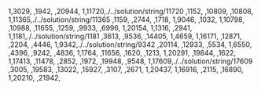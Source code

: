 1,3029,
,1942,
,20944,
1,11720,./../solution/string/11720
,1152,
,10809,
,10808,
1,11365,./../solution/string/11365
,1159,
,2744,
,1718,
1,9046,
,1032,
1,10798,
,10988,
,11655,
,1259,
,9933,
,6996,
1,20154,
1,1316,
,2941,
1,1181,./../solution/string/1181
,3613,
,9536,
,14405,
1,4659,
1,16171,
,12871,
,2204,
,4446,
1,9342,./../solution/string/9342
,20114,
,12933,
,5534,
1,6550,
,4396,
,9242,
,4836,
1,1764,
,11656,
,1620,
,1213,
1,20291,
,19844,
,1622,
1,17413,
,11478,
,2852,
,1972,
,19948,
,9548,
1,17609,./../solution/string/17609
,3005,
,19583,
,13022,
,15927,
,3107,
,2671,
1,20437,
1,16916,
,2115,
,16890,
1,20210,
,21942,
